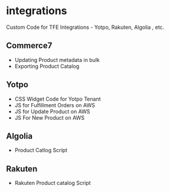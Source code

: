 # integrations
Custom Code for TFE Integrations - Yotpo, Rakuten, Algolia , etc. 

## Commerce7
- Updating Product metadata in bulk
- Exporting Product Catalog 

## Yotpo 
- CSS Widget Code for Yotpo Tenant
- JS for Fulfillment Orders on AWS
- JS for Update Product on AWS
- JS For New Product on AWS

## Algolia
- Product Catlog Script
<!-- - https://github.com/TFEWines/integrations/tree/main/Algolia#readme -->

## Rakuten
- Rakuten Product catalog Script
<!-- - https://github.com/TFEWines/integrations/tree/main/Rakuten#readme -->
